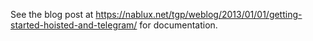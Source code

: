 See the blog post at https://nablux.net/tgp/weblog/2013/01/01/getting-started-hoisted-and-telegram/ for documentation.
